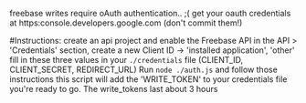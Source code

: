 freebase writes require oAuth authentication.. ;(
get your oauth credentials at https:console.developers.google.com
(don't commit them!)

#Instructions:
  create an api project and enable the Freebase API
  in the API > 'Credentials' section, create a new Client ID -> 'installed application', 'other'
  fill in these three values in your ````./credentials```` file (CLIENT_ID, CLIENT_SECRET, REDIRECT_URL)
  Run ````node ./auth.js```` and follow those instructions
  this script will add the 'WRITE_TOKEN' to your credentials file
  you're ready to go.  The write_tokens last about 3 hours

